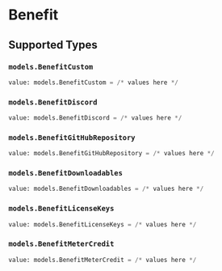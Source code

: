 # Benefit


## Supported Types

### `models.BenefitCustom`

```python
value: models.BenefitCustom = /* values here */
```

### `models.BenefitDiscord`

```python
value: models.BenefitDiscord = /* values here */
```

### `models.BenefitGitHubRepository`

```python
value: models.BenefitGitHubRepository = /* values here */
```

### `models.BenefitDownloadables`

```python
value: models.BenefitDownloadables = /* values here */
```

### `models.BenefitLicenseKeys`

```python
value: models.BenefitLicenseKeys = /* values here */
```

### `models.BenefitMeterCredit`

```python
value: models.BenefitMeterCredit = /* values here */
```


